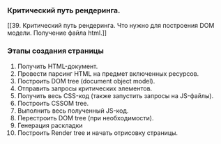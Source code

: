 ### Критический путь рендеринга.
[[39. Критический путь рендеринга. Что нужно для построения DOM модели. Получение файла html.]]

### Этапы создания страницы
1. Получить HTML-документ.
2. Провести парсинг HTML на предмет включенных ресурсов.
3. Построить DOM tree (document object model).
4. Отправить запросы критических элементов.
5. Получить весь CSS-код (также запустить запросы на JS-файлы).
6. Построить CSSOM tree.
7. Выполнить весь полученный JS-код.
8. Перестроить DOM tree (при необходимости).
9. Генерация раскладки
10. Построить Render tree и начать отрисовку страницы.